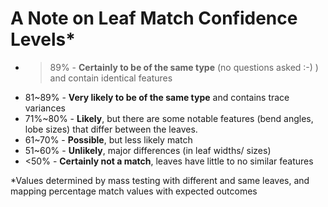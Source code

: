 A Note on Leaf Match Confidence Levels*
=========

- >89% - **Certainly to be of the same type** (no questions asked :-) ) and contain identical features
- 81~89% - **Very likely to be of the same type** and contains trace variances 
- 71%~80% - **Likely**, but there are some notable features (bend angles, lobe sizes) that differ between the leaves.
- 61~70% - **Possible**, but less likely match
- 51~60% - **Unlikely**, major differences (in leaf widths/ sizes)
- <50% - **Certainly not a match**, leaves have little to no similar features

*Values determined by mass testing with different and same leaves, and mapping percentage match values with expected outcomes 
